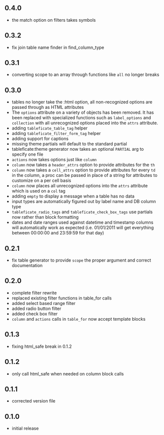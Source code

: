 ## 0.4.0
 * the match option on filters takes symbols

## 0.3.2
 * fix join table name finder in find_column_type

## 0.3.1
 * converting scope to an array through functions like `all` no longer breaks

## 0.3.0
 * tables no longer take the :html option, all non-recognized options are passed through as HTML attributes
 * The `options` attribute on a variety of objects has been removed. It has been replaced with specialized functions such as `label_options` and `collection` with all unrecognized options placed into the `attrs` attribute.
 * adding `tableficate_table_tag` helper
 * adding `tableficate_filter_form_tag` helper
 * adding support for captions
 * missing theme partials will default to the standard partial
 * tableficate:theme generator now takes an optional `PARTIAL` arg to specify one file
 * `actions` now takes options just like `column`
 * `column` now takes a `header_attrs` option to provide attributes for the `th`
 * `column` now takes a `cell_attrs` option to provide attributes for every `td` in the column, a proc can be passed in place of a string for attributes to customize on a per cell basis
 * `column` now places all unrecognized options into the `attrs` attribute which is used on a `col` tag
 * adding `empty` to display a message when a table has no data
 * input types are automatically figured out by label name and DB column type
 * `tableficate_radio_tags` and `tableficate_check_box_tags` use partials now rather than block formatting
 * dates and date ranges used against datetime and timestamp columns will automatically work as expected (i.e. 01/01/2011 will get everything between 00:00:00 and 23:59:59 for that day)

## 0.2.1
 * fix table generator to provide `scope` the proper argument and correct documentation

## 0.2.0
 * complete filter rewrite
 * replaced existing filter functions in table_for calls
 * added select based range filter
 * added radio button filter
 * added check box filter
 * `column` and `actions` calls in `table_for` now accept template blocks

## 0.1.3
* fixing html_safe break in 0.1.2

## 0.1.2
* only call html_safe when needed on column block calls

## 0.1.1
* corrected version file

## 0.1.0
 * initial release
